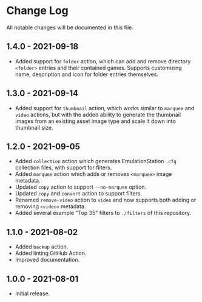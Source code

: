 # Change Log

All notable changes will be documented in this file.

## 1.4.0 - 2021-09-18

* Added support for `folder` action, which can add and remove directory `<folder>` entries and their contained games. Supports customizing name, description and icon for folder entries themselves.

## 1.3.0 - 2021-09-14

* Added support for `thumbnail` action, which works similar to `marquee` and `video` actions, but with the added ability to generate the thumbnail images from an existing asset image type and scale it down into thumbnail size.

## 1.2.0 - 2021-09-05

* Added `collection` action which generates EmulationStation `.cfg` collection files, with support for filters.
* Added `marquee` action which adds or removes `<marquee>` image metadata.
* Updated `copy` action to support `--no-marquee` option.
* Updated `copy` and `convert` action to support filters.
* Renamed `remove-video` action to `video` and now supports both adding or removing `<video>` metadata.
* Added several example "Top 35" filters to `./filters` of this repository.

## 1.1.0 - 2021-08-02

* Added `backup` action.
* Added linting GitHub Action.
* Improved documentation.

## 1.0.0 - 2021-08-01

* Initial release.
